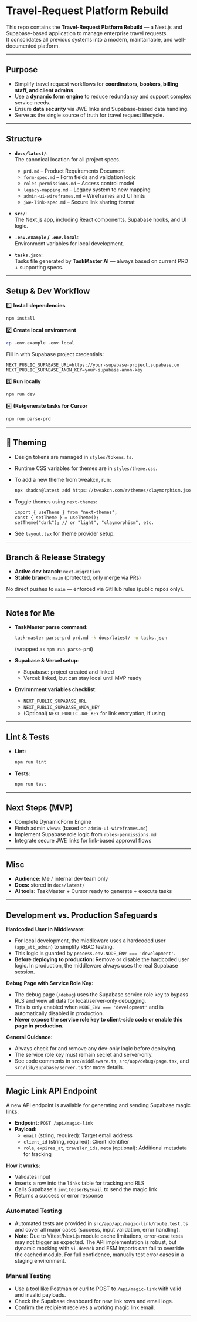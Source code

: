 # Travel-Request Platform Rebuild

This repo contains the **Travel-Request Platform Rebuild** — a Next.js and Supabase-based application to manage enterprise travel requests.  
It consolidates all previous systems into a modern, maintainable, and well-documented platform.

---

## Purpose

- Simplify travel request workflows for **coordinators, bookers, billing staff, and client admins**.
- Use a **dynamic form engine** to reduce redundancy and support complex service needs.
- Ensure **data security** via JWE links and Supabase-based data handling.
- Serve as the single source of truth for travel request lifecycle.

---

## Structure

- **`docs/latest/`**:  
  The canonical location for all project specs.  
  - `prd.md` – Product Requirements Document  
  - `form-spec.md` – Form fields and validation logic  
  - `roles-permissions.md` – Access control model  
  - `legacy-mapping.md` – Legacy system to new mapping  
  - `admin-ui-wireframes.md` – Wireframes and UI hints  
  - `jwe-link-spec.md` – Secure link sharing format

- **`src/`**:  
  The Next.js app, including React components, Supabase hooks, and UI logic.

- **`.env.example` / `.env.local`**:  
  Environment variables for local development.

- **`tasks.json`**:  
  Tasks file generated by **TaskMaster AI** — always based on current PRD + supporting specs.

---

## Setup & Dev Workflow

1️⃣ **Install dependencies**  
```bash
npm install
````

2️⃣ **Create local environment**

```bash
cp .env.example .env.local
```

Fill in with Supabase project credentials:

```
NEXT_PUBLIC_SUPABASE_URL=https://your-supabase-project.supabase.co
NEXT_PUBLIC_SUPABASE_ANON_KEY=your-supabase-anon-key
```

3️⃣ **Run locally**

```bash
npm run dev
```

4️⃣ **(Re)generate tasks for Cursor**

```bash
npm run parse-prd
```

---

## 🎨 Theming

- Design tokens are managed in `styles/tokens.ts`.  
- Runtime CSS variables for themes are in `styles/theme.css`.  
- To add a new theme from tweakcn, run:

  ```bash
  npx shadcn@latest add https://tweakcn.com/r/themes/claymorphism.json
  ```

* Toggle themes using `next-themes`:

  ```tsx
  import { useTheme } from "next-themes";
  const { setTheme } = useTheme();
  setTheme("dark"); // or "light", "claymorphism", etc.
  ```

* See `layout.tsx` for theme provider setup.

---

## Branch & Release Strategy

* **Active dev branch**: `next-migration`
* **Stable branch**: `main` (protected, only merge via PRs)

No direct pushes to `main` — enforced via GitHub rules (public repos only).

---

## Notes for Me

* **TaskMaster parse command:**

  ```bash
  task-master parse-prd prd.md -k docs/latest/ -o tasks.json
  ```

  (wrapped as `npm run parse-prd`)

* **Supabase & Vercel setup**:

  * Supabase: project created and linked
  * Vercel: linked, but can stay local until MVP ready

* **Environment variables checklist:**

  * `NEXT_PUBLIC_SUPABASE_URL`
  * `NEXT_PUBLIC_SUPABASE_ANON_KEY`
  * (Optional) `NEXT_PUBLIC_JWE_KEY` for link encryption, if using

---

## Lint & Tests

* **Lint:**

  ```bash
  npm run lint
  ```

* **Tests:**

  ```bash
  npm run test
  ```

---

## Next Steps (MVP)

* Complete DynamicForm Engine
* Finish admin views (based on `admin-ui-wireframes.md`)
* Implement Supabase role logic from `roles-permissions.md`
* Integrate secure JWE links for link-based approval flows

---

## Misc

* **Audience:** Me / internal dev team only
* **Docs:** stored in `docs/latest/`
* **AI tools:** TaskMaster + Cursor ready to generate + execute tasks

---

## Development vs. Production Safeguards

**Hardcoded User in Middleware:**
- For local development, the middleware uses a hardcoded user (`app_att_admin`) to simplify RBAC testing.
- This logic is guarded by `process.env.NODE_ENV === 'development'`.
- **Before deploying to production:** Remove or disable the hardcoded user logic. In production, the middleware always uses the real Supabase session.

**Debug Page with Service Role Key:**
- The debug page (`/debug`) uses the Supabase service role key to bypass RLS and view all data for local/server-only debugging.
- This is only enabled when `NODE_ENV === 'development'` and is automatically disabled in production.
- **Never expose the service role key to client-side code or enable this page in production.**

**General Guidance:**
- Always check for and remove any dev-only logic before deploying.
- The service role key must remain secret and server-only.
- See code comments in `src/middleware.ts`, `src/app/debug/page.tsx`, and `src/lib/supabase/server.ts` for more details.

---

## Magic Link API Endpoint

A new API endpoint is available for generating and sending Supabase magic links:

- **Endpoint:** `POST /api/magic-link`
- **Payload:**
  - `email` (string, required): Target email address
  - `client_id` (string, required): Client identifier
  - `role`, `expires_at`, `traveler_ids`, `meta` (optional): Additional metadata for tracking

**How it works:**
- Validates input
- Inserts a row into the `links` table for tracking and RLS
- Calls Supabase's `inviteUserByEmail` to send the magic link
- Returns a success or error response

### Automated Testing
- Automated tests are provided in `src/app/api/magic-link/route.test.ts` and cover all major cases (success, input validation, error handling).
- **Note:** Due to Vitest/Next.js module cache limitations, error-case tests may not trigger as expected. The API implementation is robust, but dynamic mocking with `vi.doMock` and ESM imports can fail to override the cached module. For full confidence, manually test error cases in a staging environment.

### Manual Testing
- Use a tool like Postman or curl to POST to `/api/magic-link` with valid and invalid payloads.
- Check the Supabase dashboard for new link rows and email logs.
- Confirm the recipient receives a working magic link email.

---